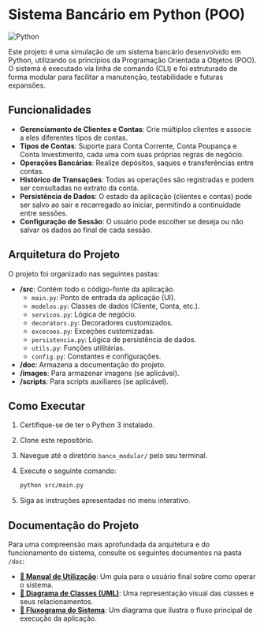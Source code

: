 # Sistema Bancário em Python (POO)

![Python](https://img.shields.io/badge/python-3.11-blue.svg)

Este projeto é uma simulação de um sistema bancário desenvolvido em Python, utilizando os princípios da Programação Orientada a Objetos (POO). O sistema é executado via linha de comando (CLI) e foi estruturado de forma modular para facilitar a manutenção, testabilidade e futuras expansões.

## Funcionalidades

-   **Gerenciamento de Clientes e Contas**: Crie múltiplos clientes e associe a eles diferentes tipos de contas.
-   **Tipos de Contas**: Suporte para Conta Corrente, Conta Poupança e Conta Investimento, cada uma com suas próprias regras de negócio.
-   **Operações Bancárias**: Realize depósitos, saques e transferências entre contas.
-   **Histórico de Transações**: Todas as operações são registradas e podem ser consultadas no extrato da conta.
-   **Persistência de Dados**: O estado da aplicação (clientes e contas) pode ser salvo ao sair e recarregado ao iniciar, permitindo a continuidade entre sessões.
-   **Configuração de Sessão**: O usuário pode escolher se deseja ou não salvar os dados ao final de cada sessão.

## Arquitetura do Projeto

O projeto foi organizado nas seguintes pastas:

-   **/src**: Contém todo o código-fonte da aplicação.
    -   `main.py`: Ponto de entrada da aplicação (UI).
    -   `modelos.py`: Classes de dados (Cliente, Conta, etc.).
    -   `servicos.py`: Lógica de negócio.
    -   `decorators.py`: Decoradores customizados.
    -   `excecoes.py`: Exceções customizadas.
    -   `persistencia.py`: Lógica de persistência de dados.
    -   `utils.py`: Funções utilitárias.
    -   `config.py`: Constantes e configurações.
-   **/doc**: Armazena a documentação do projeto.
-   **/images**: Para armazenar imagens (se aplicável).
-   **/scripts**: Para scripts auxiliares (se aplicável).

## Como Executar

1.  Certifique-se de ter o Python 3 instalado.
2.  Clone este repositório.
3.  Navegue até o diretório `banco_modular/` pelo seu terminal.
4.  Execute o seguinte comando:

    ```bash
    python src/main.py
    ```

5.  Siga as instruções apresentadas no menu interativo.

## Documentação do Projeto

Para uma compreensão mais aprofundada da arquitetura e do funcionamento do sistema, consulte os seguintes documentos na pasta `/doc`:

-   **[📄 Manual de Utilização](doc/MANUAL.md)**: Um guia para o usuário final sobre como operar o sistema.
-   **[📐 Diagrama de Classes (UML)](doc/diagrama_uml.md)**: Uma representação visual das classes e seus relacionamentos.
-   **[🌊 Fluxograma do Sistema](doc/fluxograma.md)**: Um diagrama que ilustra o fluxo principal de execução da aplicação.